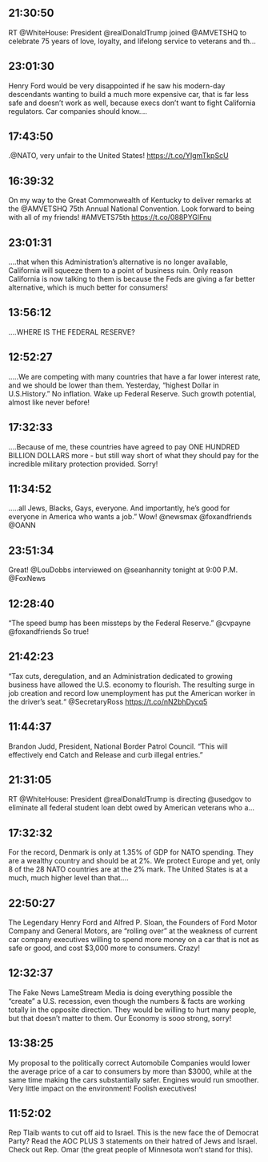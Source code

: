 ## 21:30:50
RT @WhiteHouse: President @realDonaldTrump joined @AMVETSHQ to celebrate 75 years of love, loyalty, and lifelong service to veterans and th…
## 23:01:30
Henry Ford would be very disappointed if he saw his modern-day descendants wanting to build a much more expensive car, that is far less safe and doesn’t work as well, because execs don’t want to fight California regulators. Car companies should know....
## 17:43:50
.@NATO, very unfair to the United States! https://t.co/YIgmTkpScU
## 16:39:32
On my way to the Great Commonwealth of Kentucky to deliver remarks at the @AMVETSHQ 75th Annual National Convention. Look forward to being with all of my friends! #AMVETS75th https://t.co/088PYGlFnu
## 23:01:31
....that when this Administration’s alternative is no longer available, California will squeeze them to a point of business ruin. Only reason California is now talking to them is because the Feds are giving a far better alternative, which is much better for consumers!
## 13:56:12
....WHERE IS THE FEDERAL RESERVE?
## 12:52:27
.....We are competing with many countries that have a far lower interest rate, and we should be lower than them. Yesterday, “highest Dollar in U.S.History.” No inflation. Wake up Federal Reserve. Such growth potential, almost like never before!
## 17:32:33
....Because of me, these countries have agreed to pay ONE HUNDRED BILLION DOLLARS more - but still way short of what they should pay for the incredible military protection provided. Sorry!
## 11:34:52
.....all Jews, Blacks, Gays, everyone. And importantly, he’s good for everyone in America who wants a job.” Wow!  @newsmax  @foxandfriends @OANN
## 23:51:34
Great! @LouDobbs interviewed on @seanhannity tonight at 9:00 P.M.  @FoxNews
## 12:28:40
“The speed bump has been missteps by the Federal Reserve.” @cvpayne  @foxandfriends  So true!
## 21:42:23
“Tax cuts, deregulation, and an Administration dedicated to growing business have allowed the U.S. economy to flourish. The resulting surge in job creation and record low unemployment has put the American worker in the driver’s seat.“ @SecretaryRoss https://t.co/nN2bhDycq5
## 11:44:37
Brandon Judd, President, National Border Patrol Council. “This will effectively end Catch and Release and curb illegal entries.”
## 21:31:05
RT @WhiteHouse: President @realDonaldTrump is directing @usedgov to eliminate all federal student loan debt owed by American veterans who a…
## 17:32:32
For the record, Denmark is only at 1.35% of GDP for NATO spending. They are a wealthy country and should be at 2%. We protect Europe and yet, only 8 of the 28 NATO countries are at the 2% mark. The United States is at a much, much higher level than that....
## 22:50:27
The Legendary Henry Ford and Alfred P. Sloan, the Founders of Ford Motor Company and General Motors, are “rolling over” at the weakness of current car company executives willing to spend more money on a car that is not as safe or good, and cost $3,000 more to consumers. Crazy!
## 12:32:37
The Fake News LameStream Media is doing everything possible the “create” a U.S. recession, even though the numbers &amp; facts are working totally in the opposite direction. They would be willing to hurt many people, but that doesn’t matter to them. Our Economy is sooo strong, sorry!
## 13:38:25
My proposal to the politically correct Automobile Companies would lower the average price of a car to consumers by more than $3000, while at the same time making the cars substantially safer. Engines would run smoother. Very little impact on the environment! Foolish executives!
## 11:52:02
Rep Tlaib wants to cut off aid to Israel. This is the new face the of Democrat Party? Read the AOC PLUS 3 statements on their hatred of Jews and Israel. Check out Rep. Omar (the great people of Minnesota won’t stand for this).
